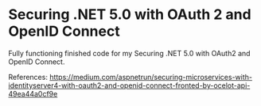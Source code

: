 # Securing .NET 5.0 with OAuth 2 and OpenID Connect

Fully functioning finished code for my Securing .NET 5.0 with OAuth2 and OpenID Connect. 

References: https://medium.com/aspnetrun/securing-microservices-with-identityserver4-with-oauth2-and-openid-connect-fronted-by-ocelot-api-49ea44a0cf9e
